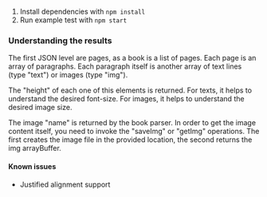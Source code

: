 1. Install dependencies with `npm install`
2. Run example test with `npm start`

### Understanding the results
The first JSON level are pages, as a book is a list of pages.
Each page is an array of paragraphs.
Each paragraph itself is another array of text lines (type "text") or images (type "img").

The "height" of each one of this elements is returned.
For texts, it helps to understand the desired font-size.
For images, it helps to understand the desired image size.

The image "name" is returned by the book parser.
In order to get the image content itself, you need to invoke the "saveImg" or "getImg" operations.
The first creates the image file in the provided location, the second returns the img arrayBuffer.

#### Known issues
- Justified alignment support